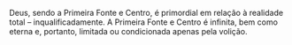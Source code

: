 ﻿Deus, sendo a Primeira Fonte e Centro, é primordial em relação à realidade total – inqualificadamente. A Primeira Fonte e Centro é infinita, bem como eterna e, portanto, limitada ou condicionada apenas pela volição.